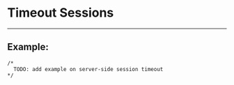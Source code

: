 # Timeout Sessions 
-------

## Example:


    /*
      TODO: add example on server-side session timeout
    */

 
